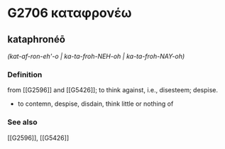 # G2706 καταφρονέω

## kataphronéō

_(kat-af-ron-eh'-o | ka-ta-froh-NEH-oh | ka-ta-froh-NAY-oh)_

### Definition

from [[G2596]] and [[G5426]]; to think against, i.e., disesteem; despise.

- to contemn, despise, disdain, think little or nothing of

### See also

[[G2596]], [[G5426]]

